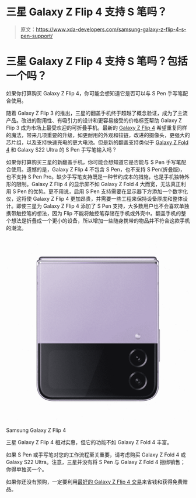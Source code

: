# 三星 Galaxy Z Flip 4 支持 S 笔吗？

> 原文：<https://www.xda-developers.com/samsung-galaxy-z-flip-4-s-pen-support/>

# 三星 Galaxy Z Flip 4 支持 S 笔吗？包括一个吗？

如果你打算购买 Galaxy Z Flip 4，你可能会想知道它是否可以与 S Pen 手写笔配合使用。

随着 Galaxy Z Flip 3 的推出，三星的翻盖手机终于超越了概念验证，成为了主流产品。改进的耐用性、有吸引力的设计和更容易接受的价格标签帮助 Galaxy Z Flip 3 成为市场上最受欢迎的可折叠手机。最新的 [Galaxy Z Flip 4](https://www.xda-developers.com/samsung-galaxy-z-flip-4-hands-on/) 希望重复同样的魔法，带来几项重要的升级，如更耐用的外观和铰链，改进的摄像头，更强大的芯片组，以及支持快速充电的更大电池。但是新的翻盖支持类似于 [Galaxy Z Fold 4](https://www.xda-developers.com/samsung-galaxy-z-fold-4-hands-on/) 和 Galaxy S22 Ultra 的 S Pen 手写笔输入吗？

如果你打算购买三星的新翻盖手机，你可能会想知道它是否能与 S Pen 手写笔配合使用。遗憾的是，Galaxy Z Flip 4 不包含 S Pen，也不支持 S Pen(折叠版)，也不支持 S Pen Pro。缺少手写笔支持既是一种节约成本的措施，也是手机独特外形的限制。Galaxy Z Flip 4 的显示屏不如 Galaxy Z Fold 4 大而宽，无法真正利用 S Pen 的优势。更不用说，启用 S Pen 支持需要在显示器下方添加一个数字化仪，这将使 Galaxy Z Flip 4 更加昂贵，并需要一些工程来保持设备厚度和整体设计。即使三星为 Galaxy Z Flip 4 添加了 S Pen 支持，大多数用户也不会喜欢单独携带触控笔的想法，因为 Flip 不能将触控笔存储在手机或外壳中。翻盖手机的整个想法是折叠成一个更小的设备，所以增加一些随身携带的物品并不符合这款手机的潮流。

 <picture>![The Galaxy Z Flip 4 is the ideal phone for those who want something more pocketable -- and more stylish. ](img/e47692a41ad6b5d9aae1945560b7be1f.png)</picture> 

Samsung Galaxy Z Flip 4

三星 Galaxy Z Flip 4 相对实惠，但它的功能不如 Galaxy Z Fold 4 丰富。

如果 S Pen 或手写笔对您的工作流程至关重要，请考虑购买 Galaxy Z Fold 4 或 Galaxy S22 Ultra。注意，三星并没有将 S Pen 与 Galaxy Z Fold 4 捆绑销售；你得单独买一个。

如果你还没有预购，一定要利用[最好的 Galaxy Z Flip 4 交易](https://www.xda-developers.com/best-samsung-galaxy-z-flip-4-deals/)来省钱和获得免费赠品。